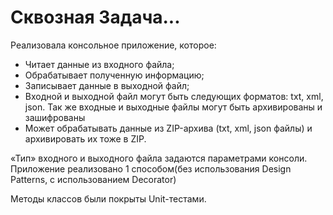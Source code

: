 # Сквозная Задача...

Pеализовала консольное приложение, которое:
- Читает данные из входного файла;
- Обрабатывает полученную информацию;
- Записывает данные в выходной файл;
- Входной и выходной файл могут быть следующих форматов: txt, xml, json. Так же входные и выходные файлы могут быть архивированы и зашифрованы
- Может обрабатывать данные из ZIP-архива (txt, xml, json файлы) и архивировать их тоже в ZIP.

«Тип» входного и выходного файла задаются параметрами консоли.
Приложение реализовано 1 способом(без использования Design Patterns, c использованием Decorator)

Mетоды классов были покрыты Unit-тестами.
